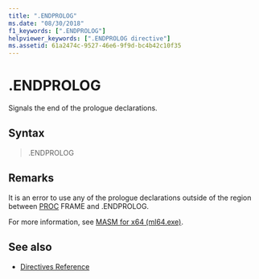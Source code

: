 ```yaml
---
title: ".ENDPROLOG"
ms.date: "08/30/2018"
f1_keywords: [".ENDPROLOG"]
helpviewer_keywords: [".ENDPROLOG directive"]
ms.assetid: 61a2474c-9527-46e6-9f9d-bc4b42c10f35
---
```

# .ENDPROLOG

Signals the end of the prologue declarations.

## Syntax

> .ENDPROLOG

## Remarks

It is an error to use any of the prologue declarations outside of the region between [PROC](../../assembler/masm/proc.md) FRAME and .ENDPROLOG.

For more information, see [MASM for x64 (ml64.exe)](../../assembler/masm/masm-for-x64-ml64-exe.md).

## See also

- [Directives Reference](../../assembler/masm/directives-reference.md)

